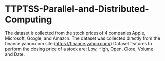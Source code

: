 # TTPTSS-Parallel-and-Distributed-Computing


The dataset is collected from the stock prices of 4 companies Apple, Microsoft, Google, and Amazon. The dataset was collected directly from the finance.yahoo.com site.(https://finance.yahoo.com/)
Dataset features to perform the closing price of a stock are: Low, High, Open, Close, Volume and Date.
